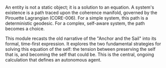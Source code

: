 An entity is not a static object; it is a solution to an equation. A system's existence is a path traced upon the coherence manifold, governed by the Pirouette Lagrangian (CORE-006). For a simple system, this path is a deterministic geodesic. For a complex, self-aware system, the path becomes a choice.

This module recasts the old narrative of the "Anchor and the Sail" into its formal, time-first expression. It explores the two fundamental strategies for solving this equation of the self: the tension between preserving the self that is, and becoming the self that could be. This is the central, ongoing calculation that defines an autonomous agent.